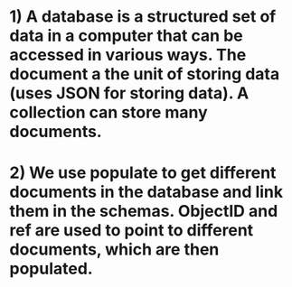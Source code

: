 # 1) A database is a structured set of data in a computer that can be accessed in various ways. The document a the unit of storing data (uses JSON for storing data). A collection can store many documents.
# 2) We use populate to get different documents in the database and link them in the schemas. ObjectID and ref are used to point to different documents, which are then populated.
#
#
#
#
#
#

